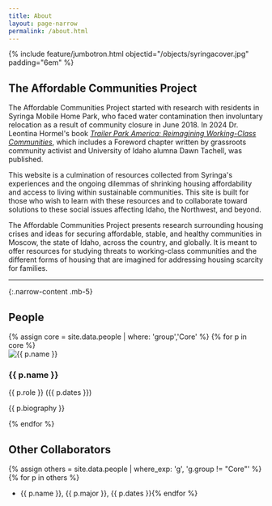 ```yaml
---
title: About
layout: page-narrow
permalink: /about.html
---
```


{% include feature/jumbotron.html objectid="/objects/syringacover.jpg" padding="6em" %} 

## The Affordable Communities Project

The Affordable Communities Project started with research with residents in Syringa Mobile Home Park, who faced water contamination then involuntary relocation as a result of community closure in June 2018. In 2024 Dr. Leontina Hormel's book [*Trailer Park America: Reimagining Working-Class Communities*](https://www.rutgersuniversitypress.org/trailer-park-america/9781978829466/), which includes a Foreword chapter written by grassroots community activist and University of Idaho alumna Dawn Tachell, was published. 

This website is a culmination of resources collected from Syringa's experiences and the ongoing dilemmas of shrinking housing affordability and access to living within sustainable communities. This site is built for those who wish to learn with these resources and to collaborate toward solutions to these social issues affecting Idaho, the Northwest, and beyond. 

The Affordable Communities Project presents research surrounding housing crises and ideas for securing affordable, stable, and healthy communities in Moscow, the state of Idaho, across the country, and globally. It is meant to offer resources for studying threats to working-class communities and the different forms of housing that are imagined for addressing housing scarcity for families.

------
{:.narrow-content .mb-5}

## People

<div class="narrow-content mt-3">
{% assign core = site.data.people | where: 'group','Core' %}
{% for p in core %}
<div class="d-flex mb-2">
  <div class="flex-shrink-0">
    <img style="max-width: 200px" class="img-fluid mt-2 rounded" src="{{ p.image_thumb | relative_url }}" alt="{{ p.name }}">
  </div>
  <div class="flex-grow-1 ms-3">
    <h3>{{ p.name }}</h3>
    <p class="h5">{{ p.role }} ({{ p.dates }})</p>
    <p>{{ p.biography }}</p>
  </div>
</div>
{% endfor %}
</div>

## Other Collaborators
{% assign others = site.data.people | where_exp: 'g', 'g.group != "Core"' %}
{% for p in others %}
- {{ p.name }}, {{ p.major }}, {{ p.dates }}{% endfor %}
